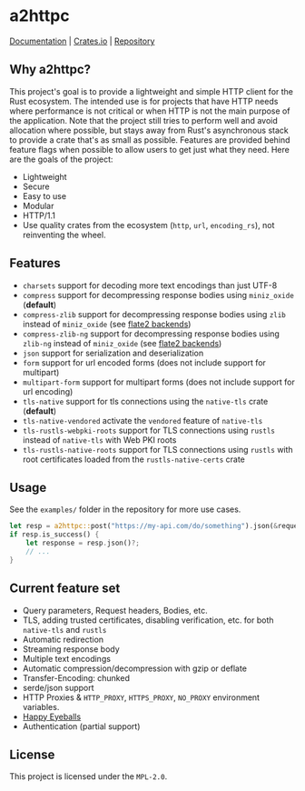 # a2httpc
[Documentation](https://docs.rs/a2httpc) | [Crates.io](https://crates.io/crates/a2httpc) | [Repository](https://github.com/sbstp/a2httpc)

## Why a2httpc?
This project's goal is to provide a lightweight and simple HTTP client for the Rust ecosystem. The intended use is for
projects that have HTTP needs where performance is not critical or when HTTP is not the main purpose of the application.
Note that the project still tries to perform well and avoid allocation where possible, but stays away from Rust's
asynchronous stack to provide a crate that's as small as possible. Features are provided behind feature flags when
possible to allow users to get just what they need. Here are the goals of the project:

* Lightweight
* Secure
* Easy to use
* Modular
* HTTP/1.1
* Use quality crates from the ecosystem (`http`, `url`, `encoding_rs`), not reinventing the wheel.

## Features
* `charsets` support for decoding more text encodings than just UTF-8
* `compress` support for decompressing response bodies using `miniz_oxide` (**default**)
* `compress-zlib` support for decompressing response bodies using `zlib` instead of `miniz_oxide` (see [flate2 backends](https://github.com/rust-lang/flate2-rs#backends))
* `compress-zlib-ng` support for decompressing response bodies using `zlib-ng` instead of `miniz_oxide` (see [flate2 backends](https://github.com/rust-lang/flate2-rs#backends))
* `json` support for serialization and deserialization
* `form` support for url encoded forms (does not include support for multipart)
* `multipart-form` support for multipart forms (does not include support for url encoding)
* `tls-native` support for tls connections using the `native-tls` crate (**default**)
* `tls-native-vendored` activate the `vendored` feature of `native-tls`
* `tls-rustls-webpki-roots` support for TLS connections using `rustls` instead of `native-tls` with Web PKI roots
* `tls-rustls-native-roots` support for TLS connections using `rustls` with root certificates loaded from the `rustls-native-certs` crate

## Usage
See the `examples/` folder in the repository for more use cases.
```rust
let resp = a2httpc::post("https://my-api.com/do/something").json(&request)?.send()?;
if resp.is_success() {
    let response = resp.json()?;
    // ...
}
```

## Current feature set
* Query parameters, Request headers, Bodies, etc.
* TLS, adding trusted certificates, disabling verification, etc. for both `native-tls` and `rustls`
* Automatic redirection
* Streaming response body
* Multiple text encodings
* Automatic compression/decompression with gzip or deflate
* Transfer-Encoding: chunked
* serde/json support
* HTTP Proxies & `HTTP_PROXY`, `HTTPS_PROXY`, `NO_PROXY` environment variables.
* [Happy Eyeballs](https://en.wikipedia.org/wiki/Happy_Eyeballs)
* Authentication (partial support)

## License
This project is licensed under the `MPL-2.0`.
